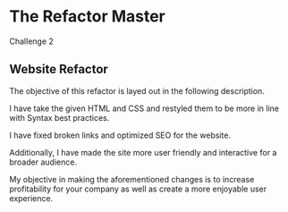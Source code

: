 # The Refactor Master
 Challenge 2

## Website Refactor 

The objective of this refactor is layed out in the following description.

I have take the given HTML and CSS and restyled them to be more in line with Syntax best practices.

I have fixed broken links and optimized SEO for the website.

Additionally, I have made the site more user friendly and interactive for a broader audience.

My objective in making the aforementioned changes is to increase profitability for your company as well as create a  more enjoyable user experience.
